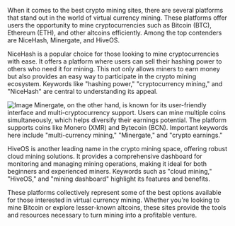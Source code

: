When it comes to the best crypto mining sites, there are several platforms that stand out in the world of virtual currency mining. These platforms offer users the opportunity to mine cryptocurrencies such as Bitcoin (BTC), Ethereum (ETH), and other altcoins efficiently. Among the top contenders are NiceHash, Minergate, and HiveOS.

NiceHash is a popular choice for those looking to mine cryptocurrencies with ease. It offers a platform where users can sell their hashing power to others who need it for mining. This not only allows miners to earn money but also provides an easy way to participate in the crypto mining ecosystem. Keywords like "hashing power," "cryptocurrency mining," and "NiceHash" are central to understanding its appeal.


![Image](https://github.com/user-attachments/assets/31692037-0104-4703-abd1-696b6a7dd41b)
Minergate, on the other hand, is known for its user-friendly interface and multi-cryptocurrency support. Users can mine multiple coins simultaneously, which helps diversify their earnings potential. The platform supports coins like Monero (XMR) and Bytecoin (BCN). Important keywords here include "multi-currency mining," "Minergate," and "crypto earnings."

HiveOS is another leading name in the crypto mining space, offering robust cloud mining solutions. It provides a comprehensive dashboard for monitoring and managing mining operations, making it ideal for both beginners and experienced miners. Keywords such as "cloud mining," "HiveOS," and "mining dashboard" highlight its features and benefits.

These platforms collectively represent some of the best options available for those interested in virtual currency mining. Whether you're looking to mine Bitcoin or explore lesser-known altcoins, these sites provide the tools and resources necessary to turn mining into a profitable venture.